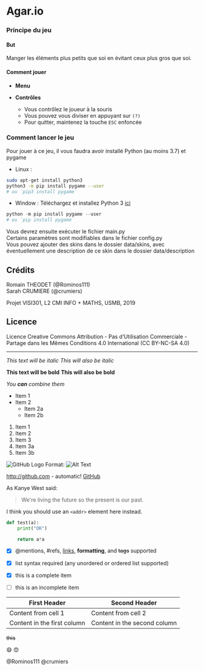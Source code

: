 # Agar.io

### Principe du jeu

#### But

Manger les éléments plus petits que soi en évitant ceux plus gros que soi.

#### Comment jouer

* **Menu**

* **Contrôles**
    * Vous contrôlez le joueur à la souris
    * Vous pouvez vous diviser en appuyant sur ```(?)```
    * Pour quitter, maintenez la touche ```ESC``` enfoncée

### Comment lancer le jeu

Pour jouer à ce jeu, il vous faudra avoir installé Python (au moins 3.7) et pygame
* Linux :
```Bash
sudo apt-get install python3
python3 -m pip install pygame --user
# ou `pip3 install pygame`
```

* Window :
Téléchargez et installez Python 3 [ici](https://www.python.org/ftp/python/3.8.0/python-3.8.0-amd64.exe)
```Powershell
python -m pip install pygame --user
# ou `pip install pygame`
```

Vous devrez ensuite exécuter le fichier main.py <br />
Certains paramètres sont modifiables dans le fichier config.py <br />
Vous pouvez ajouter des skins dans le dossier data/skins, avec éventuellement une description de ce skin dans le dossier data/description

## Crédits

Romain THEODET (@Rominos111) <br />
Sarah CRUMIERE (@crumiers)

Projet VISI301, L2 CMI INFO + MATHS, USMB, 2019

## Licence

Licence Creative Commons Attribution - Pas d’Utilisation Commerciale - Partage dans les Mêmes Conditions 4.0 International (CC BY-NC-SA 4.0)  

<hr>



*This text will be italic*
_This will also be italic_

**This text will be bold**
__This will also be bold__

_You **can** combine them_



* Item 1
* Item 2
  * Item 2a
  * Item 2b



1. Item 1
1. Item 2
1. Item 3
 1. Item 3a
 1. Item 3b



![GitHub Logo](/images/logo.png)
Format: ![Alt Text](url)



http://github.com - automatic!
[GitHub](http://github.com)



As Kanye West said:
> We're living the future so
> the present is our past.



I think you should use an
`<addr>` element here instead.



```python
def test(a):
    print("OK")

    return a*a
```



- [x] @mentions, #refs, [links](), **formatting**, and <del>tags</del> supported
- [x] list syntax required (any unordered or ordered list supported)
- [x] this is a complete item
- [ ] this is an incomplete item



First Header | Second Header
------------ | -------------
Content from cell 1 | Content from cell 2
Content in the first column | Content in the second column



~~this~~



:smile:
:heart_eyes:



@Rominos111
@crumiers
